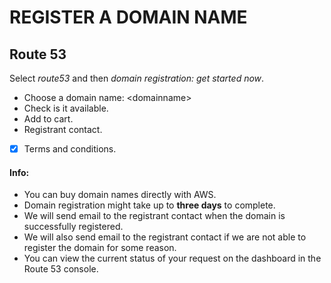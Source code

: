 # REGISTER A DOMAIN NAME
## Route 53

Select *route53* and then *domain registration: get started now*.

- Choose a domain name: \<domainname\>
- Check is it available.
- Add to cart.
- Registrant contact.
- [x] Terms and conditions.

#### Info:

- You can buy domain names directly with AWS.
- Domain registration might take up to **three days** to complete.
- We will send email to the registrant contact when the domain is successfully registered.
- We will also send email to the registrant contact if we are not able to register the domain for some reason.
- You can view the current status of your request on the dashboard in the Route 53 console.